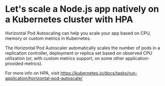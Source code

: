 # Let's scale a Node.js app natively on a Kubernetes cluster with HPA

Horizontal Pod Autoscaling can help you scale your app based on CPU, memory or custom metrics in Kubernetes. 

The Horizontal Pod Autoscaler automatically scales the number of pods in a replication controller, deployment or replica set based on observed CPU utilization (or, with custom metrics support, on some other application-provided metrics).

For more info on HPA, visit https://kubernetes.io/docs/tasks/run-application/horizontal-pod-autoscale/
